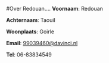 #Over Redouan....
**Voornaam**: Redouan

**Achternaam**: Taouil

**Woonplaats**: Goirle

**Email**: [99039460@davinci.nl](99039460@davinci.nl)

**Tel**: 06-83834549
